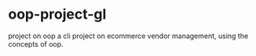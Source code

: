 <!-- '{"name":"OOP Cli Ecommerce Python","version": 12,"tech": ["Python","OOP"],"tags":["backend"],"snapshots":[]}' -->
# oop-project-gl
project on oop
a cli project on ecommerce vendor management, using the concepts of oop.
